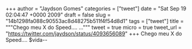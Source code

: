 
+++
author = "Jaydson Gomes"
categories = ["tweet"]
date = "Sat Sep 19 02:04:47 +0000 2009"
draft = false
slug = "14b1298fa088c90553ac8d48275b511f4f54d8d1"
tags = ["tweet"]
title = """Chego meu X do Speed.... ..."""
tweet = true
micro = true
tweet_url = "https://twitter.com/jaydson/status/4093656089"
+++
Chego meu X do Speed.... $vida--
